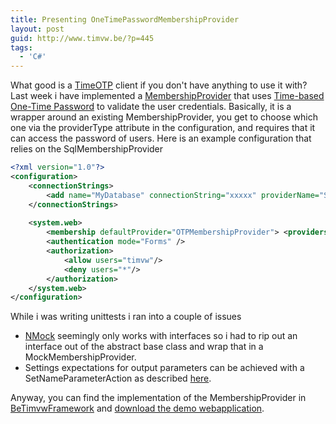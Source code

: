 ```yaml
---
title: Presenting OneTimePasswordMembershipProvider
layout: post
guid: http://www.timvw.be/?p=445
tags:
  - 'C#'
---
```

What good is a [TimeOTP](http://www.timvw.be/presenting-timeotpclient/) client if you don't have anything to use it with? Last week i have implemented a [MembershipProvider](http://msdn.microsoft.com/en-us/library/system.web.security.membershipprovider.aspx) that uses [Time-based One-Time Password](http://www.timvw.be/presenting-hmac-based-otp-and-time-based-otp/) to validate the user credentials. Basically, it is a wrapper around an existing MembershipProvider, you get to choose which one via the providerType attribute in the configuration, and requires that it can access the password of users. Here is an example configuration that relies on the SqlMembershipProvider

```xml
<?xml version="1.0"?>
<configuration>
	<connectionStrings>
		<add name="MyDatabase" connectionString="xxxxx" providerName="System.Data.SqlClient"/>
	</connectionStrings>
	
	<system.web>
		<membership defaultProvider="OTPMembershipProvider"> <providers> <add connectionStringName="MyDatabase" enablePasswordRetrieval="true" enablePasswordReset="true" requiresQuestionAndAnswer="false" applicationName="/DemoOTP" requiresUniqueEmail="false" passwordFormat="Clear" maxInvalidPasswordAttempts="5" minRequiredPasswordLength="7" minRequiredNonalphanumericCharacters="1" passwordAttemptWindow="10" passwordStrengthRegularExpression="" name="OTPMembershipProvider" type="Be.Timvw.Framework.Web.Security.OneTimePasswordMembershipProvider, Be.Timvw.Framework.Web" providerType="System.Web.Security.SqlMembershipProvider, System.Web" /> </providers> </membership>
		<authentication mode="Forms" />
		<authorization>
			<allow users="timvw"/>
			<deny users="*"/>
		</authorization>
	</system.web>
</configuration>
```

While i was writing unittests i ran into a couple of issues

* [NMock](http://www.nmock.org/) seemingly only works with interfaces so i had to rip out an interface out of the abstract base class and wrap that in a MockMembershipProvider.
* Settings expectations for output parameters can be achieved with a SetNameParameterAction as described [here](http://www.pashabitz.com/PermaLink,guid,02e35fa6-c729-43a8-85c3-8c05df7a4aa8.aspx).

Anyway, you can find the implementation of the MembershipProvider in [BeTimvwFramework](http://www.codeplex.com/BeTimvwFramework) and [download the demo webapplication](http://www.timvw.be/wp-content/code/csharp/DemoOTP.zip).
